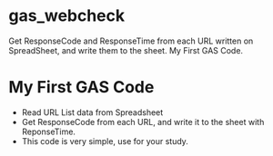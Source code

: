 # gas_webcheck
Get ResponseCode and ResponseTime from each URL written on SpreadSheet, and write them to the sheet. My First GAS Code.

# My First GAS Code
- Read URL List data from Spreadsheet
- Get ResponseCode from each URL, and write it to the sheet with ReponseTime.
- This code is very simple, use for your study.
